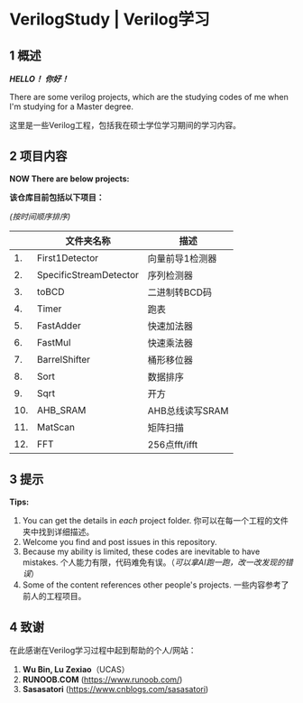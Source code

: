 # VerilogStudy | Verilog学习

## 1 概述

***HELLO！***
***你好！***

There are some verilog projects, which are the studying codes of me when I'm studying for a Master degree.

这里是一些Verilog工程，包括我在硕士学位学习期间的学习内容。

## 2 项目内容

**NOW There are below projects:**

**该仓库目前包括以下项目：**

*(按时间顺序排序)*

||文件夹名称|描述|
|---|---|---|
|1. |First1Detector           |向量前导1检测器|
|2. |SpecificStreamDetector |序列检测器|
|3. |toBCD                  |二进制转BCD码|
|4. |Timer                  |跑表|
|5. |FastAdder              |快速加法器|
|6. |FastMul                |快速乘法器|
|7. |BarrelShifter          |桶形移位器|
|8. |Sort                   |数据排序|
|9. |Sqrt                   |开方|
|10. |AHB_SRAM              |AHB总线读写SRAM|
|11. |MatScan               |矩阵扫描|
|12. |FFT                   |256点fft/ifft|

## 3 提示

**Tips:**

1. You can get the details in *each* project folder.
你可以在每一个工程的文件夹中找到详细描述。
2. Welcome you find and post issues in this repository.
3. Because my ability is limited, these codes are inevitable to have mistakes.
个人能力有限，代码难免有误。（*可以拿AI跑一跑，改一改发现的错误*）
4. Some of the content references other people's projects.
一些内容参考了前人的工程项目。

## 4 致谢

在此感谢在Verilog学习过程中起到帮助的个人/网站：

1. **Wu Bin, Lu Zexiao**（UCAS）
2. **RUNOOB.COM** (<https://www.runoob.com/>)
3. **Sasasatori** (<https://www.cnblogs.com/sasasatori>)
